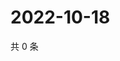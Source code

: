 # 2022-10-18

共 0 条

<!-- BEGIN WEIBO -->
<!-- 最后更新时间 Tue Oct 18 2022 20:42:11 GMT+0800 (China Standard Time) -->

<!-- END WEIBO -->
